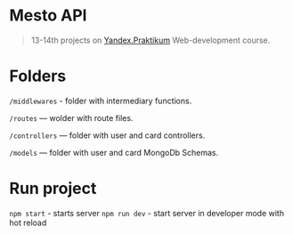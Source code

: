 # Mesto API
> 13-14th projects on [Yandex.Praktikum](https://practicum.yandex.ru/profile/web/) Web-development course.

# Folders

`/middlewares` - folder with intermediary functions.   

`/routes` — wolder with route files.   

`/controllers` — folder with user and card controllers.   

`/models` — folder with user and card MongoDb Schemas.   

  
# Run project
`npm start` - starts server
`npm run dev` - start server in developer mode with hot reload

